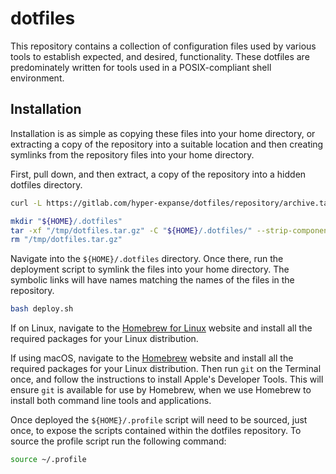 # dotfiles

This repository contains a collection of configuration files used by various tools to establish expected, and desired, functionality. These dotfiles are predominately written for tools used in a POSIX-compliant shell environment.

## Installation

Installation is as simple as copying these files into your home directory, or extracting a copy of the repository into a suitable location and then creating symlinks from the repository files into your home directory.

First, pull down, and then extract, a copy of the repository into a hidden dotfiles directory.

```bash
curl -L https://gitlab.com/hyper-expanse/dotfiles/repository/archive.tar.gz?ref=master -o "/tmp/dotfiles.tar.gz"

mkdir "${HOME}/.dotfiles"
tar -xf "/tmp/dotfiles.tar.gz" -C "${HOME}/.dotfiles/" --strip-components=1
rm "/tmp/dotfiles.tar.gz"
```

Navigate into the `${HOME}/.dotfiles` directory. Once there, run the deployment script to symlink the files into your home directory. The symbolic links will have names matching the names of the files in the repository.

```bash
bash deploy.sh
```

If on Linux, navigate to the [Homebrew for Linux](https://docs.brew.sh/Homebrew-on-Linux) website and install all the required packages for your Linux distribution.

If using macOS, navigate to the [Homebrew](https://github.com/Linuxbrew/brew) website and install all the required packages for your Linux distribution. Then run `git` on the Terminal once, and follow the instructions to install Apple's Developer Tools. This will ensure `git` is available for use by Homebrew, when we use Homebrew to install both command line tools and applications.

Once deployed the `${HOME}/.profile` script will need to be sourced, just once, to expose the scripts contained within the dotfiles repository. To source the profile script run the following command:

```bash
source ~/.profile
```
